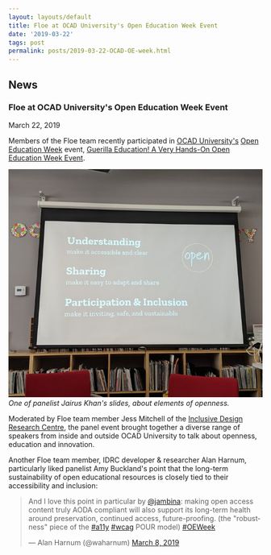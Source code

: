 ```yaml
---
layout: layouts/default
title: Floe at OCAD University's Open Education Week Event
date: '2019-03-22'
tags: post
permalink: posts/2019-03-22-OCAD-OE-week.html
---
```

<article class="floe-content floe-news-item">
                <h2> News </h2>
                <!-- BEGIN markup for news item -->
                <h3>Floe at OCAD University's Open Education Week Event</h3>
                <time class="floe-date" datetime="2019-03-22">March 22, 2019</time>
                <p>
                    Members of the Floe team recently participated in <a href="https://www.ocadu.ca/">OCAD University's</a> <a href="https://www.openeducationweek.org/">Open Education Week</a> event, <a href="https://www2.ocadu.ca/event/guerrilla-education-a-very-hands-on-open-education-week-event">Guerilla Education! A Very Hands-On Open Education Week Event</a>.
                </p>
                <p>
                    <img src="images/ocad-open-ed.png" alt="Photograph of a presentation slide on a screen with three blocks of text: 'Understanding: make it accessible and clear', 'Sharing: make it easy to adapt and share', 'Participation & Inclusion: make it inviting, safe and sustainable.'" /><br/>
                    <em>One of panelist Jairus Khan's slides, about elements of openness.</em>
                </p>
                <p>
                    Moderated by Floe team member Jess Mitchell of the <a href="https://idrc.ocadu.ca/">Inclusive Design Research Centre</a>, the panel event brought together a diverse range of speakers from inside and outside OCAD University to talk about openness, education and innovation.
                </p>
                <p>
                    Another Floe team member, IDRC developer &amp; researcher Alan Harnum, particularly liked panelist Amy Buckland's point that the long-term sustainability of open educational resources is closely tied to their accessibility and inclusion:
                    <blockquote class="twitter-tweet" data-conversation="none" data-lang="en"><p lang="en" dir="ltr">And I love this point in particular by <a href="https://twitter.com/jambina?ref_src=twsrc%5Etfw">@jambina</a>: making open access content truly AODA compliant will also support its long-term health around preservation, continued access, future-proofing. (the &quot;robustness&quot; piece of the <a href="https://twitter.com/hashtag/a11y?src=hash&amp;ref_src=twsrc%5Etfw">#a11y</a> <a href="https://twitter.com/hashtag/wcag?src=hash&amp;ref_src=twsrc%5Etfw">#wcag</a> POUR model) <a href="https://twitter.com/hashtag/OEWeek?src=hash&amp;ref_src=twsrc%5Etfw">#OEWeek</a></p>&mdash; Alan Harnum (@waharnum) <a href="https://twitter.com/waharnum/status/1104058862863376384?ref_src=twsrc%5Etfw">March 8, 2019</a></blockquote>
                    <script async src="https://platform.twitter.com/widgets.js" charset="utf-8"></script>
                </p>
            </article>
         <!-- END markup for news item -->
